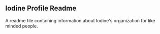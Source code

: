 Iodine Profile Readme
---
A readme file containing information about Iodine's organization for like minded people.
